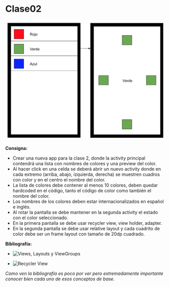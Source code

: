 # Clase02

![Ex2](ex2.png)

**Consigna:**
* Crear una nueva app para la clase 2, donde la activity principal contendrá una lista con nombres de colores y una preview del color. 
* Al hacer click en una celda se deberá abrir un nuevo activity donde en cada extremo (arriba, abajo, izquierda, derecha) se muestren cuadros con color y en el centro el nombre del color.
* La lista de colores debe contener al menos 10 colores, deben quedar hardcoded en el código, tanto el código de color como también el nombre del color.
* Los nombres de los colores deben estar internacionalizados en español e inglés.
* Al rotar la pantalla se debe mantener en la segunda activity el estado con el color seleccionado.
* En la primera pantalla se debe usar recycler view, view holder, adapter.
* En la segunda pantalla se debe usar relative layout y cada cuadrito de color debe ser un frame layout con tamaño de 20dp cuadrado.

**Bibliografía:**

* ![Views, Layouts y ViewGroups](https://developer.android.com/guide/topics/ui/declaring-layout?hl=es-419)

* ![Recycler View](https://developer.android.com/guide/topics/ui/layout/recyclerview)

*Como ven la bibliografía es poco por ver pero extremadamente importante conocer bien cada uno de esos conceptos de base.*